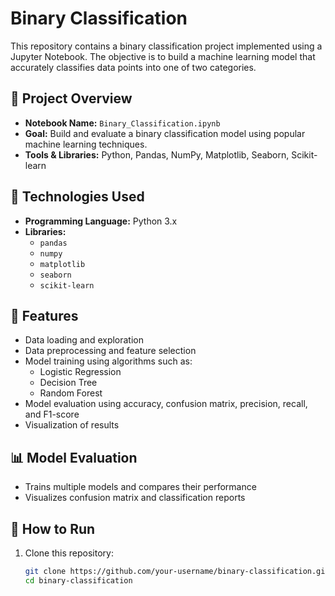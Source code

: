 # Binary Classification

This repository contains a binary classification project implemented using a Jupyter Notebook. The objective is to build a machine learning model that accurately classifies data points into one of two categories.

## 📌 Project Overview

- **Notebook Name:** `Binary_Classification.ipynb`
- **Goal:** Build and evaluate a binary classification model using popular machine learning techniques.
- **Tools & Libraries:** Python, Pandas, NumPy, Matplotlib, Seaborn, Scikit-learn


## 🔧 Technologies Used

- **Programming Language:** Python 3.x
- **Libraries:**
  - `pandas`
  - `numpy`
  - `matplotlib`
  - `seaborn`
  - `scikit-learn`

## 🧠 Features

- Data loading and exploration
- Data preprocessing and feature selection
- Model training using algorithms such as:
  - Logistic Regression
  - Decision Tree
  - Random Forest
- Model evaluation using accuracy, confusion matrix, precision, recall, and F1-score
- Visualization of results

## 📊 Model Evaluation

- Trains multiple models and compares their performance
- Visualizes confusion matrix and classification reports

## 🚀 How to Run

1. Clone this repository:
   ```bash
   git clone https://github.com/your-username/binary-classification.git
   cd binary-classification



